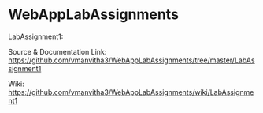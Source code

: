 # WebAppLabAssignments

LabAssignment1:

Source & Documentation Link: https://github.com/vmanvitha3/WebAppLabAssignments/tree/master/LabAssignment1

Wiki: https://github.com/vmanvitha3/WebAppLabAssignments/wiki/LabAssignment1
